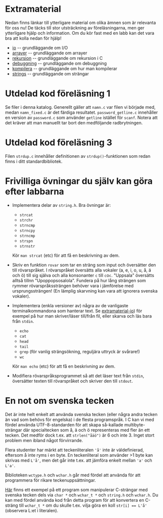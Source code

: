 # Extramaterial 

Nedan finns länkar till ytterligare material om olika ämnen som är
relevanta för oss nu! De täcks till stor utsträckning av
föreläsningarna, men ger ytterligare hjälp och information. Om du
kör fast med en labb kan det vara bra att kolla nedan för hjälp!

* [io](extra/io/) -- grundläggande om I/O
* [arrayer](extra/arrayer) -- grundläggande om arrayer
* [rekursion](extra/rekursion) -- grundläggande om rekursion i C
* [debuggning](extra/debuggning) -- grundläggande om debuggning
* [kompilera](extra/kompilera) -- grundläggande om hur man kompilerar
* [strings](extra/strings) -- grundläggande om strängar



# Utdelad kod föreläsning 1

Se filer i denna katalog. Generellt gäller att `namn.c` var filen
vi började med, medan `namn_fixed.c` är det färdiga resultatet.
`password_getline.c` innehåller en version av `password.c` som
använder `getline` istället för `scanf`. Notera att det kräver
att man manuellt tar bort den medföljande radbrytningen.


# Utdelad kod föreläsning 3

Filen `strdup.c` innehåller definitionen av `strdup()`-funktionen
som redan finns i ditt standardbibliotek.


# Frivilliga övningar du själv kan göra efter labbarna

* Implementera delar av `string.h`. Bra övningar är:
  - `strcat`
  - `strchr`
  - `strncmp`
  - `strncpy`
  - `strncmp`
  - `strspn`
  - `strnstr`

  Kör `man strcat` (etc) för att få en beskrivning av dem.

* Skriv en funktion `rovar` som tar en sträng som input och
  översätter den till rövarspråket. I rövarspråket översätts alla
  vokaler (a, e, i, o, u, å, ä och ö) till sig själva och alla
  konsonanter `c` till `c`o`c`. "Uppsala" översätts alltså tillnn
  "Upoppopsosalola". Fundera på hur lång strängen som rymmer
  rövarspråkssträngen behöver vara i jämförelse med
  ursprungssträngen! (En lämplig skarvning kan vara att ignorera
  svenska vokaler).

* Implementera (enkla versioner av) några av de vanligaste
  terminalkommandona som hanterar text. Se
  [extramaterial-io](extramaterial-io))
  för exempel på hur man skriver/läser till/från fil, eller skarva
  och läs bara från `stdin`.
  - `echo`
  - `cat`
  - `head`
  - `tail`
  - `grep` (för vanlig strängsökning, reguljära uttryck är svårare!)
  - `wc`

  Kör `man echo` (etc) för att få en beskrivning av dem.

* Modifiera rövarspråksprogrammet så att det läser text från
  `stdin`, översätter texten till rövarspråket och skriver den
  till `stdout`.


# En not om svenska tecken 

Det är inte helt enkelt att använda svenska tecken (eller några
andra tecken än vad som behövs för engelska) i de flesta programspråk.
I C kan vi med fördel använda UTF-8-standarden för att skapa
så-kallade multibyte-strängar där specialtecken som å, ä och ö
representeras med fler än ett tecken. Det medför dock t.ex. att
`strlen("åäö")` är 6 och inte 3. Inget stort problem men ibland
något förvirrande.

Flera studenter har märkt att teckenliteralen `'å'` inte är väldefinierad,
eftersom å inte ryms i en byte. En teckenliteral som använder >1 byte
kan skrivas med `L'å'`, men det går inte t.ex. att jämföra enkelt mellan
`'a'` och `L'a'`.

Biblioteken `wctype.h` och `wchar.h` går med fördel att använda för
att programmera för rikare teckenuppsättningar. 

[Här](swedish.c) finns ett exempel på ett program som manipulerar
C-strängar med svenska tecken dels via `char *` och `wchar_t *` och
`string.h` och `wchar.h`. Du kan med fördel använda kod från detta
program för att konvertera en C-sträng till `wchar_t *` om du skulle
t.ex. vilja göra en koll `str[i] == L'å'` (observera L:et i literalen).
